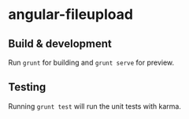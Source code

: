 # angular-fileupload

## Build & development

Run `grunt` for building and `grunt serve` for preview.

## Testing

Running `grunt test` will run the unit tests with karma.
